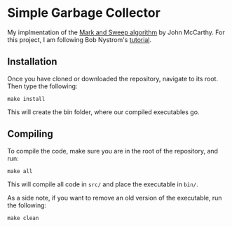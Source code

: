 # Simple Garbage Collector

My implmentation of the [Mark and Sweep algorithm](https://en.wikipedia.org/wiki/Tracing_garbage_collection#Na%C3%AFve_mark-and-sweep)
by John McCarthy. For this project, I am following Bob Nystrom's [tutorial](http://journal.stuffwithstuff.com/2013/12/08/babys-first-garbage-collector/).

## Installation
Once you have cloned or downloaded the repository, navigate to its root. Then type the following:

```
make install
```

This will create the bin folder, where our compiled executables go.

## Compiling
To compile the code, make sure you are in the root of the repository, and run:

```
make all
```

This will compile all code in `src/` and place the executable in `bin/`.

As a side note, if you want to remove an old version of the executable, run the following:

```
make clean
```
